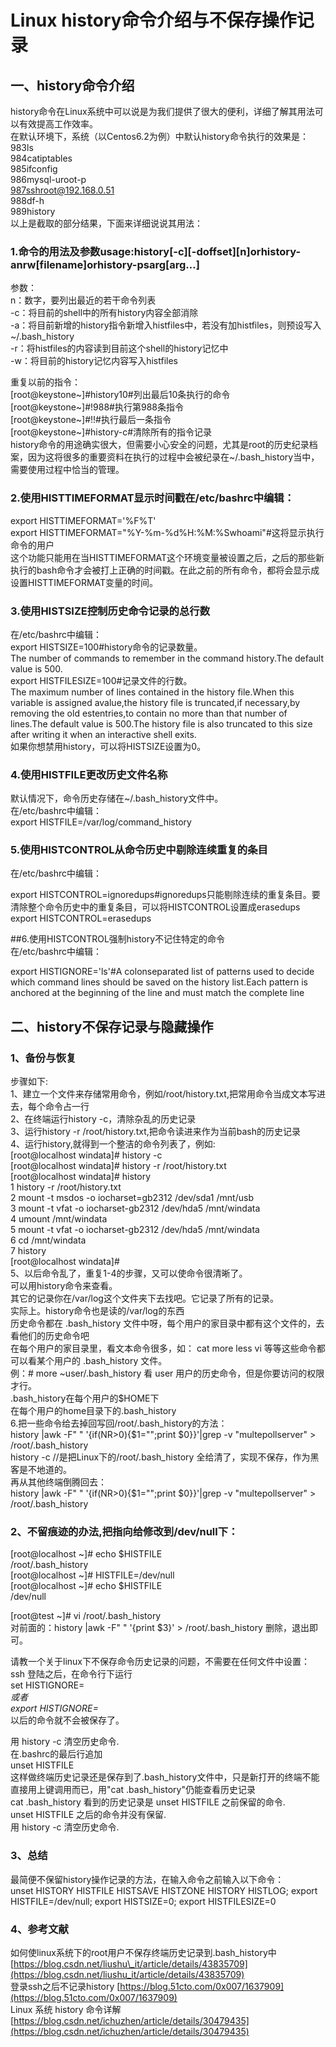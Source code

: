 # Linux history命令介绍与不保存操作记录

## 一、history命令介绍

history命令在Linux系统中可以说是为我们提供了很大的便利，详细了解其用法可以有效提高工作效率。  
在默认环境下，系统（以Centos6.2为例）中默认history命令执行的效果是：  
983ls  
984catiptables  
985ifconfig  
986mysql-uroot-p  
987sshroot@192.168.0.51  
988df-h  
989history  
以上是截取的部分结果，下面来详细说说其用法：

### 1.命令的用法及参数usage:history\[-c\]\[-doffset\]\[n\]orhistory-anrw\[filename\]orhistory-psarg\[arg…\]

参数：  
n：数字，要列出最近的若干命令列表  
-c：将目前的shell中的所有history内容全部消除  
-a：将目前新增的history指令新增入histfiles中，若没有加histfiles，则预设写入~/.bash\_history  
-r：将histfiles的内容读到目前这个shell的history记忆中  
-w：将目前的history记忆内容写入histfiles

重复以前的指令：  
\[root@keystone~\]\#history10\#列出最后10条执行的命令  
\[root@keystone~\]\#!988\#执行第988条指令  
\[root@keystone~\]\#!!\#执行最后一条指令  
\[root@keystone~\]\#history-c\#清除所有的指令记录  
history命令的用途确实很大，但需要小心安全的问题，尤其是root的历史纪录档案，因为这将很多的重要资料在执行的过程中会被纪录在~/.bash\_history当中，需要使用过程中恰当的管理。

### 2.使用HISTTIMEFORMAT显示时间戳在/etc/bashrc中编辑：

export HISTTIMEFORMAT='%F%T'  
export HISTTIMEFORMAT="%Y-%m-%d%H:%M:%Swhoami"\#这将显示执行命令的用户  
这个功能只能用在当HISTTIMEFORMAT这个环境变量被设置之后，之后的那些新执行的bash命令才会被打上正确的时间戳。在此之前的所有命令，都将会显示成设置HISTTIMEFORMAT变量的时间。

### 3.使用HISTSIZE控制历史命令记录的总行数

在/etc/bashrc中编辑：  
export HISTSIZE=100\#history命令的记录数量。  
The number of commands to remember in the command history.The default value is 500.  
export HISTFILESIZE=100\#记录文件的行数。  
The maximum number of lines contained in the history file.When this variable is assigned avalue,the history file is truncated,if necessary,by removing the old estentries,to contain no more than that number of lines.The default value is 500.The history file is also truncated to this size after writing it when an interactive shell exits.  
如果你想禁用history，可以将HISTSIZE设置为0。

### 4.使用HISTFILE更改历史文件名称

默认情况下，命令历史存储在~/.bash\_history文件中。  
在/etc/bashrc中编辑：  
export HISTFILE=/var/log/command\_history

### 5.使用HISTCONTROL从命令历史中剔除连续重复的条目

在/etc/bashrc中编辑：

export HISTCONTROL=ignoredups\#ignoredups只能剔除连续的重复条目。要清除整个命令历史中的重复条目，可以将HISTCONTROL设置成erasedups  
export HISTCONTROL=erasedups

\#\#6.使用HISTCONTROL强制history不记住特定的命令  
在/etc/bashrc中编辑：

export HISTIGNORE='ls'\#A colonseparated list of patterns used to decide which command lines should be saved on the history list.Each pattern is anchored at the beginning of the line and must match the complete line

## 二、history不保存记录与隐藏操作

### 1、备份与恢复

步骤如下:  
1、建立一个文件来存储常用命令，例如/root/history.txt,把常用命令当成文本写进去，每个命令占一行  
2、在终端运行history -c，清除杂乱的历史记录  
3、运行history -r /root/history.txt,把命令读进来作为当前bash的历史记录  
4、运行history,就得到一个整洁的命令列表了，例如:  
\[root@localhost windata\]\# history -c  
\[root@localhost windata\]\# history -r /root/history.txt  
\[root@localhost windata\]\# history  
1 history -r /root/history.txt  
2 mount -t msdos -o iocharset=gb2312 /dev/sda1 /mnt/usb  
3 mount -t vfat -o iocharset-gb2312 /dev/hda5 /mnt/windata  
4 umount /mnt/windata  
5 mount -t vfat -o iocharset-gb2312 /dev/hda5 /mnt/windata  
6 cd /mnt/windata  
7 history  
\[root@localhost windata\]\#  
5、以后命令乱了，重复1-4的步骤，又可以使命令很清晰了。  
可以用history命令来查看。  
其它的记录你在/var/log这个文件夹下去找吧。它记录了所有的记录。  
实际上。history命令也是读的/var/log的东西  
历史命令都在 .bash\_history 文件中呀，每个用户的家目录中都有这个文件的，去看他们的历史命令吧  
在每个用户的家目录里，看文本命令很多，如： cat  more  less  vi 等等这些命令都可以看某个用户的 .bash\_history 文件。  
例：\# more ~user/.bash\_history 看 user 用户的历史命令，但是你要访问的权限才行。  
.bash\_history在每个用户的$HOME下  
在每个用户的home目录下的.bash\_history  
6.把一些命令给去掉回写回/root/.bash\_history的方法：  
history \|awk -F" " '{if\(NR&gt;0\){$1="";print $0}}'\|grep -v "multepollserver" &gt; /root/.bash\_history  
history -c //是把Linux下的/root/.bash\_history 全给清了，实现不保存，作为黑客是不地道的。  
再从其他终端倒腾回去：  
history \|awk -F" " '{if\(NR&gt;0\){$1="";print $0}}'\|grep -v "multepollserver" &gt; /root/.bash\_history

### 2、不留痕迹的办法,把指向给修改到/dev/null下：

\[root@localhost ~\]\# echo $HISTFILE  
/root/.bash\_history  
\[root@localhost ~\]\# HISTFILE=/dev/null  
\[root@localhost ~\]\# echo $HISTFILE  
/dev/null

\[root@test ~\]\# vi /root/.bash\_history  
对前面的：history \|awk -F" " '{print $3}' &gt; /root/.bash\_history 删除，退出即可。

请教一个关于linux下不保存命令历史记录的问题，不需要在任何文件中设置：  
ssh 登陆之后，在命令行下运行  
set HISTIGNORE=  
_或者  
export HISTIGNORE=_  
以后的命令就不会被保存了。

用 history -c 清空历史命令.  
在.bashrc的最后行追加  
unset HISTFILE  
这样做终端历史记录还是保存到了.bash\_history文件中，只是新打开的终端不能直接用上键调用而已，用"cat .bash\_history"仍能查看历史记录  
cat .bash\_history 看到的历史记录是 unset HISTFILE 之前保留的命令.  
unset HISTFILE 之后的命令并没有保留.  
用 history -c 清空历史命令.

### 3、总结

最简便不保留history操作记录的方法，在输入命令之前输入以下命令：  
unset HISTORY HISTFILE HISTSAVE HISTZONE HISTORY HISTLOG; export HISTFILE=/dev/null; export HISTSIZE=0; export HISTFILESIZE=0

### 4、参考文献

如何使linux系统下的root用户不保存终端历史记录到.bash\_history中 [https://blog.csdn.net/liushu\_it/article/details/43835709](https://blog.csdn.net/liushu_it/article/details/43835709)  
登录ssh之后不记录history [https://blog.51cto.com/0x007/1637909](https://blog.51cto.com/0x007/1637909)  
Linux 系统 history 命令详解 [https://blog.csdn.net/ichuzhen/article/details/30479435](https://blog.csdn.net/ichuzhen/article/details/30479435)

